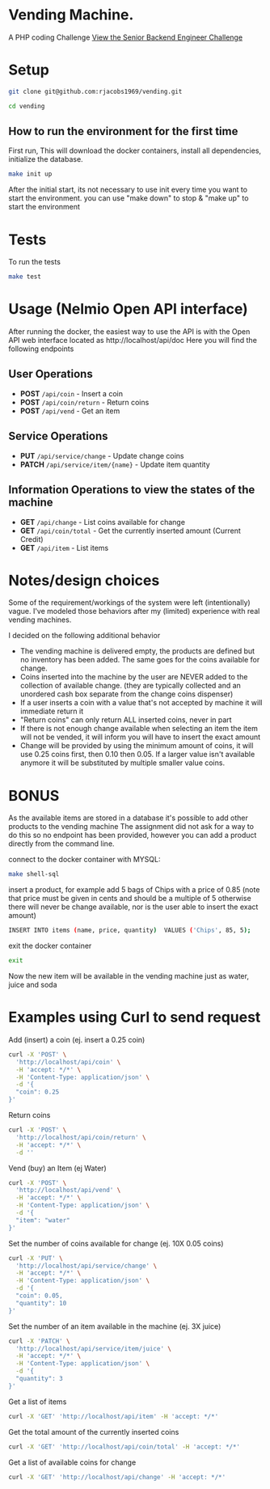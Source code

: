 # Vending Machine.

A PHP coding Challenge
[View the Senior Backend Engineer Challenge](Challenge.md)

# Setup

```bash
git clone git@github.com:rjacobs1969/vending.git
```

```bash
cd vending
```

## How to run the environment for the first time

First run, This will download the docker containers, install all dependencies, initialize the database.
```bash
make init up
```

After the initial start, its not necessary to use init every time you want to start the environment. you can use "make down" to stop & "make up" to start the environment

# Tests

To run the tests
```bash
make test
```

# Usage (Nelmio Open API interface)

After running the docker, the easiest way to use the API is with the Open API web interface located  as http://localhost/api/doc
Here you will find the following endpoints

## User Operations
- **POST** `/api/coin` - Insert a coin
- **POST** `/api/coin/return` - Return coins
- **POST** `/api/vend` - Get an item

## Service Operations
- **PUT** `/api/service/change` - Update change coins
- **PATCH** `/api/service/item/{name}` - Update item quantity

## Information Operations to view the states of the machine
- **GET** `/api/change` - List coins available for change
- **GET** `/api/coin/total` - Get the currently inserted amount (Current Credit)
- **GET** `/api/item` - List items

# Notes/design choices

Some of the requirement/workings of the system were left (intentionally) vague. I've modeled those behaviors after my (limited) experience with real vending machines.

I decided on the following additional behavior
- The vending machine is delivered empty, the products are defined but no inventory has been added. The same goes for the coins available for change.
- Coins inserted into the machine by the user are NEVER added to the collection of available change. (they are typically collected and an unordered cash box separate from the change coins dispenser)
- If a user inserts a coin with a value that's not accepted by machine it will immediate return it
- "Return coins" can only return ALL inserted coins, never in part
- If there is not enough change available when selecting an item the item will not be vended, it will inform you will have to insert the exact amount
- Change will be provided by using the minimum amount of coins, it will use 0.25 coins first, then 0.10 then 0.05. If a larger value isn't available anymore it will be substituted by multiple smaller value coins.

# BONUS

As the available items are stored in a database it's possible to add other products to the vending machine
The assignment did not ask for a way to do this so no endpoint has been provided, however you can add a product directly from the command line.

connect to the docker container with MYSQL:
```bash
make shell-sql
```

insert a product, for example add 5 bags of Chips with a price of 0.85
(note that price must be given in cents and should be a multiple of 5 otherwise there will never be change available, nor is the user able to insert the exact amount)
```bash
INSERT INTO items (name, price, quantity)  VALUES ('Chips', 85, 5);
```

exit the docker container
```bash
exit
```

Now the new item will be available in the vending machine just as water, juice and soda

# Examples using Curl to send request

Add (insert) a coin (ej. insert a 0.25 coin)
```bash
curl -X 'POST' \
  'http://localhost/api/coin' \
  -H 'accept: */*' \
  -H 'Content-Type: application/json' \
  -d '{
  "coin": 0.25
}'
```

Return coins
```bash
curl -X 'POST' \
  'http://localhost/api/coin/return' \
  -H 'accept: */*' \
  -d ''
```

Vend (buy) an Item (ej Water)
```bash
curl -X 'POST' \
  'http://localhost/api/vend' \
  -H 'accept: */*' \
  -H 'Content-Type: application/json' \
  -d '{
  "item": "water"
}'
```

Set the number of coins available for change (ej. 10X 0.05 coins)
```bash
curl -X 'PUT' \
  'http://localhost/api/service/change' \
  -H 'accept: */*' \
  -H 'Content-Type: application/json' \
  -d '{
  "coin": 0.05,
  "quantity": 10
}'
```

Set the number of an item available in the machine (ej. 3X juice)
```bash
curl -X 'PATCH' \
  'http://localhost/api/service/item/juice' \
  -H 'accept: */*' \
  -H 'Content-Type: application/json' \
  -d '{
  "quantity": 3
}'
```

Get a list of items
```bash
curl -X 'GET' 'http://localhost/api/item' -H 'accept: */*'
```

Get the total amount of the currently inserted coins
```bash
curl -X 'GET' 'http://localhost/api/coin/total' -H 'accept: */*'
```

Get a list of available coins for change
```bash
curl -X 'GET' 'http://localhost/api/change' -H 'accept: */*'
```
